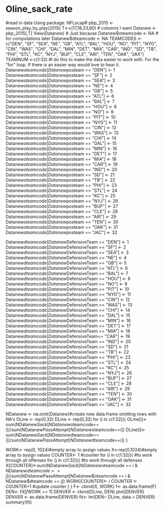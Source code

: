 # Oline_sack_rate

#read in data Using package: NFLscapR 
pbp_2015 <- season_play_by_play(2015)
T<-c(17,18,33,60) # columns I want 
Datanew <- pbp_2015[,T]
View(Datanew) # Just because 
Datanew$oteamcode <- NA # for computations later 
Datanew$dteamcode <- NA 
TEAMCODES <- c("DEN", "SF", "SEA", "NE", "GB", "ATL", "BAL", "HOU", "NO", "PIT", "NYG", "CIN", "WAS", "CHI", "DAL", "MIN", "DET", "MIA", "CAR", "IND", "SD", "TB", "PHI", "STL", "KC", "NYJ", "BUF", "CLE", "ARI", "TEN", "OAK", "JAX")
TEAMNUM <-c(1:32)
#I do this to make the data easier to work with. For the "for" loop. If there is an easier way would love to hear it. 
Datanew$oteamcode[Datanew$posteam == "DEN"] <- 1
Datanew$oteamcode[Datanew$posteam == "SF"] <- 2
Datanew$oteamcode[Datanew$posteam == "SEA"] <- 3
Datanew$oteamcode[Datanew$posteam == "NE"] <- 4
Datanew$oteamcode[Datanew$posteam == "GB"] <- 5
Datanew$oteamcode[Datanew$posteam == "ATL"] <- 6
Datanew$oteamcode[Datanew$posteam == "BAL"] <- 7
Datanew$oteamcode[Datanew$posteam == "HOU"] <- 8
Datanew$oteamcode[Datanew$posteam == "NO"] <- 9
Datanew$oteamcode[Datanew$posteam == "PIT"] <- 10
Datanew$oteamcode[Datanew$posteam == "NYG"] <- 11
Datanew$oteamcode[Datanew$posteam == "CIN"] <- 12
Datanew$oteamcode[Datanew$posteam == "WAS"] <- 13
Datanew$oteamcode[Datanew$posteam == "CHI"] <- 14
Datanew$oteamcode[Datanew$posteam == "DAL"] <- 15
Datanew$oteamcode[Datanew$posteam == "MIN"] <- 16
Datanew$oteamcode[Datanew$posteam == "DET"] <- 17
Datanew$oteamcode[Datanew$posteam == "MIA"] <- 18
Datanew$oteamcode[Datanew$posteam == "CAR"] <- 19
Datanew$oteamcode[Datanew$posteam == "IND"] <- 20
Datanew$oteamcode[Datanew$posteam == "SD"] <- 21
Datanew$oteamcode[Datanew$posteam == "TB"] <- 22
Datanew$oteamcode[Datanew$posteam == "PHI"] <- 23
Datanew$oteamcode[Datanew$posteam == "STL"] <- 24
Datanew$oteamcode[Datanew$posteam == "KC"] <- 25
Datanew$oteamcode[Datanew$posteam == "NYJ"] <- 26
Datanew$oteamcode[Datanew$posteam == "BUF"] <- 27
Datanew$oteamcode[Datanew$posteam == "CLE"] <- 28
Datanew$oteamcode[Datanew$posteam == "ARI"] <- 29
Datanew$oteamcode[Datanew$posteam == "TEN"] <- 30
Datanew$oteamcode[Datanew$posteam == "OAK"] <- 31
Datanew$oteamcode[Datanew$posteam == "JAC"] <- 32

Datanew$dteamcode[Datanew$DefensiveTeam == "DEN"] <- 1
Datanew$dteamcode[Datanew$DefensiveTeam == "SF"] <- 2
Datanew$dteamcode[Datanew$DefensiveTeam == "SEA"] <- 3
Datanew$dteamcode[Datanew$DefensiveTeam == "NE"] <- 4
Datanew$dteamcode[Datanew$DefensiveTeam == "GB"] <- 5
Datanew$dteamcode[Datanew$DefensiveTeam == "ATL"] <- 6
Datanew$dteamcode[Datanew$DefensiveTeam == "BAL"] <- 7
Datanew$dteamcode[Datanew$DefensiveTeam == "HOU"] <- 8
Datanew$dteamcode[Datanew$DefensiveTeam == "NO"] <- 9
Datanew$dteamcode[Datanew$DefensiveTeam == "PIT"] <- 10
Datanew$dteamcode[Datanew$DefensiveTeam == "NYG"] <- 11
Datanew$dteamcode[Datanew$DefensiveTeam == "CIN"] <- 12
Datanew$dteamcode[Datanew$DefensiveTeam == "WAS"] <- 13
Datanew$dteamcode[Datanew$DefensiveTeam == "CHI"] <- 14
Datanew$dteamcode[Datanew$DefensiveTeam == "DAL"] <- 15
Datanew$dteamcode[Datanew$DefensiveTeam == "MIN"] <- 16
Datanew$dteamcode[Datanew$DefensiveTeam == "DET"] <- 17
Datanew$dteamcode[Datanew$DefensiveTeam == "MIA"] <- 18
Datanew$dteamcode[Datanew$DefensiveTeam== "CAR"] <- 19
Datanew$dteamcode[Datanew$DefensiveTeam == "IND"] <- 20
Datanew$dteamcode[Datanew$DefensiveTeam == "SD"] <- 21
Datanew$dteamcode[Datanew$DefensiveTeam == "TB"] <- 22
Datanew$dteamcode[Datanew$DefensiveTeam == "PHI"] <- 23
Datanew$dteamcode[Datanew$DefensiveTeam == "STL"] <- 24
Datanew$dteamcode[Datanew$DefensiveTeam == "KC"] <- 25
Datanew$dteamcode[Datanew$DefensiveTeam == "NYJ"] <- 26
Datanew$dteamcode[Datanew$DefensiveTeam == "BUF"] <- 27
Datanew$dteamcode[Datanew$DefensiveTeam == "CLE"] <- 28
Datanew$dteamcode[Datanew$DefensiveTeam == "ARI"] <- 29
Datanew$dteamcode[Datanew$DefensiveTeam == "TEN"] <- 30
Datanew$dteamcode[Datanew$DefensiveTeam == "OAK"] <- 31
Datanew$dteamcode[Datanew$DefensiveTeam == "JAC"] <- 32

NDatanew <- na.omit(Datanew)#create new data.frame omitting rows with NA's 
OLine <- rep(0,32)
DLine <- rep(0,32)
for (i in c(1:32)){
  OLine[i]<- sum(NDatanew$Sack[NDatanew$oteamcode== i])/sum(NDatanew$PassAttempt[NDatanew$oteamcode==i])
  DLine[i]<- sum(NDatanew$Sack[NDatanew$dteamcode== i])/sum(NDatanew$PassAttempt[NDatanew$dteamcode==i])
}

WORK<- rep(0, 1024)#empty array to assign values 
X<-rep(0,1024)#empty array to assign values 
COUNTER<- 1 #counter 
for (i in c(1:32)){ #to work through all offenses 
  for (j in c(1:32)){ #to work through all defenses 
    X[COUNTER]<-sum(NDatanew$Sack[NDatanew$oteamcode == i & NDatanew$dteamcode == j])/sum(NDatanew$PassAttempt[NDatanew$oteamcode == i & NDatanew$dteamcode == j])
    WORK[COUNTER]<- i
    COUNTER <- COUNTER+1 #update counter
  }
}
F<- cbind(X, WORK)
f<- as.data.frame(F)
DEN<- f$X[f$WORK == 1]
DENVER <- cbind(DLine, DEN)
plot(DENVER)
DENVER <- as.data.frame(DENVER)
fit<- lm(DEN~ DLine, data = DENVER)
summary(fit)
